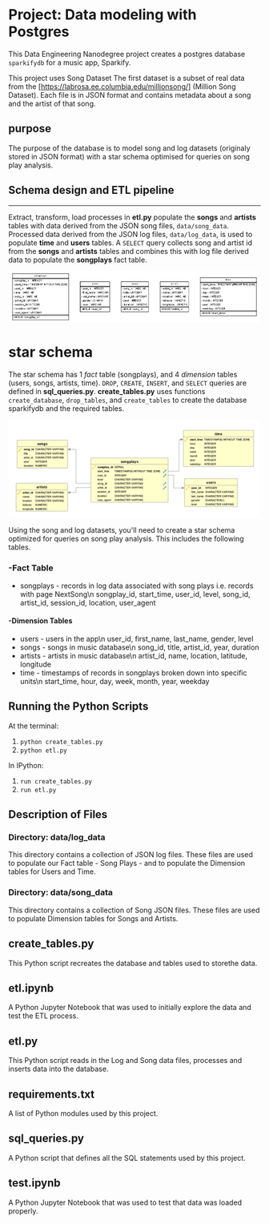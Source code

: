 # Project: Data modeling with Postgres

This Data Engineering Nanodegree project creates a postgres database `sparkifydb` for a music app, Sparkify.

This project uses Song Dataset
The first dataset is a subset of real data from the [https://labrosa.ee.columbia.edu/millionsong/] (Million Song Dataset).
Each file is in JSON format and contains metadata about a song and the artist of that song. 
## purpose
The purpose of the database is to model song and log datasets (originaly stored in JSON format) with a star schema optimised for queries on song play analysis.


## Schema design and ETL pipeline
-----
Extract, transform, load processes in **etl.py** populate the **songs** and **artists** tables with data derived from the JSON song files, `data/song_data`. Processed data derived from the JSON log files, `data/log_data`, is used to populate **time** and **users** tables. A `SELECT` query collects song and artist id from the **songs** and **artists** tables and combines this with log file derived data to populate the **songplays** fact table.

![ER Diagram](/data/sparkifydb_erd.png?raw=true "ER Diagram")


# star schema
The star schema has 1 *fact* table (songplays), and 4 *dimension* tables (users, songs, artists, time). `DROP`, `CREATE`, `INSERT`, and `SELECT` queries are defined in **sql_queries.py**. **create_tables.py** uses functions `create_database`, `drop_tables`, and `create_tables` to create the database sparkifydb and the required tables.

![Star Schema](/data/Song_ERD.png?raw=true "Star Schema")

Using the song and log datasets, you'll need to create a star schema optimized for queries on song play analysis. This includes the following tables.

### -Fact Table
- songplays - records in log data associated with song plays i.e. records with page NextSong\n
    songplay_id, start_time, user_id, level, song_id, artist_id, session_id, location, user_agent
#### -Dimension Tables
- users - users in the app\n
    user_id, first_name, last_name, gender, level
- songs - songs in music database\n
    song_id, title, artist_id, year, duration
- artists - artists in music database\n
    artist_id, name, location, latitude, longitude
- time - timestamps of records in songplays broken down into specific units\n
    start_time, hour, day, week, month, year, weekday

## Running the Python Scripts

At the terminal:

1. ```python create_tables.py```
2. ```python etl.py```

In IPython:

1. ```run create_tables.py```
2. ```run etl.py```

## Description of Files

### Directory: data/log_data

This directory contains a collection of JSON log files. These files are used to populate our Fact table - Song Plays - and to populate the Dimension tables for Users and Time.

### Directory: data/song_data

This directory contains a collection of Song JSON files. These files are used to populate Dimension tables for Songs and Artists.

## create_tables.py

This Python script recreates the database and tables used to storethe data.

## etl.ipynb

A Python Jupyter Notebook that was used to initially explore the data and test the ETL process.

## etl.py

This Python script reads in the Log and Song data files, processes and inserts data into the database.

## requirements.txt

A list of Python modules used by this project.

## sql_queries.py

A Python script that defines all the SQL statements used by this project.

## test.ipynb

A Python Jupyter Notebook that was used to test that data was loaded properly.